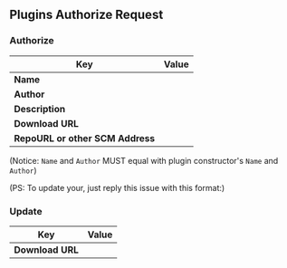 ## Plugins Authorize Request

### Authorize

| **Key** | Value |
| - | - |
| **Name** | 
| **Author** |
| **Description** |
| **Download URL** |
| **RepoURL or other SCM Address** |


(Notice: `Name` and `Author` MUST equal with plugin constructor's `Name` and `Author`)


(PS: To update your, just reply this issue with this format:)
### Update

| **Key** | Value|
| - | - |
| **Download URL** |
